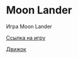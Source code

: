﻿# Moon Lander
 
 Игра Moon Lander
 
 
  [Ссылка на игру](https://javarush.ru/projects/apps/192963)
  
  
  [Движок](https://github.com/mir9635/lib)

 
 
